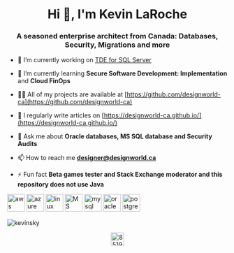 <h1 align="center">Hi 👋, I'm Kevin LaRoche</h1>
<h3 align="center">A seasoned enterprise architect from Canada: Databases, Security, Migrations and more</h3>

- 🔭 I’m currently working on [TDE for SQL Server](https://github.com/designworld-ca/SQLServer)

- 🌱 I’m currently learning **Secure Software Development: Implementation** and **Cloud FinOps**

- 👨‍💻 All of my projects are available at [https://github.com/designworld-ca](https://github.com/designworld-ca)

- 📝 I regularly write articles on [https://designworld-ca.github.io/](https://designworld-ca.github.io/)

- 💬 Ask me about **Oracle databases, MS SQL database and Security Audits**

- 📫 How to reach me **designer@designworld.ca**

- ⚡ Fun fact **Beta games tester and Stack Exchange moderator and this repository does not use Java**

<p align="left"><img src="https://www.vectorlogo.zone/logos/amazon_aws/amazon_aws-icon.svg" alt="aws" width="40" height="40"/> <img src="https://www.vectorlogo.zone/logos/microsoft_azure/microsoft_azure-icon.svg" alt="azure" width="40" height="40"/> <img 
src="https://www.vectorlogo.zone/logos/linux/linux-icon.svg" alt="linux" width="40" height="40"/> <img 
src="https://github.com/detain/svg-logos/blob/master/svg/microsoft-sql-server.svg" alt="MS SQL Server" width="40" height="40"/> <img src="https://www.vectorlogo.zone/logos/mysql/mysql-icon.svg" alt="mysql" width="40" height="40"/> <img 
src="https://www.vectorlogo.zone/logos/oracle/oracle-icon.svg" alt="oracle" width="40" height="40"/> <img 
src="https://www.vectorlogo.zone/logos/postgresql/postgresql-icon.svg" alt="postgresql" width="40" height="40"/></p><p><img align="center" 
src="https://github-readme-stats.vercel.app/api/top-langs/?username=kevinsky&layout=compact&hide=html" alt="kevinsky" /></p>

<p align="center">
<a href="https://stackoverflow.com/users/851930" target="blank"><img align="center" src="https://cdn.jsdelivr.net/npm/simple-icons@3.0.1/icons/stackoverflow.svg" alt="851930" height="30" width="30" /></a>
</p>
